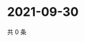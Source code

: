 # 2021-09-30

共 0 条

<!-- BEGIN WEIBO -->
<!-- 最后更新时间 Thu Sep 30 2021 16:15:53 GMT+0800 (China Standard Time) -->

<!-- END WEIBO -->
